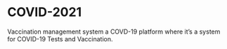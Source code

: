 # COVID-2021
Vaccination management system
a COVD-19 platform where it’s a system for COVID-19 Tests and Vaccination.
